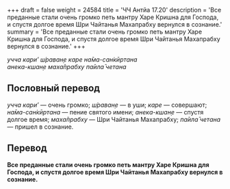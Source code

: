 +++
draft = false
weight = 24584
title = 'ЧЧ Антйа 17.20'
description = 'Все преданные стали очень громко петь мантру Харе Кришна для Господа, и спустя долгое время Шри Чайтанья Махапрабху вернулся в сознание.'
summary = 'Все преданные стали очень громко петь мантру Харе Кришна для Господа, и спустя долгое время Шри Чайтанья Махапрабху вернулся в сознание.'
+++

_учча кари’ ш́раван̣е каре на̄ма-сан̇кӣртана  
анека-кшан̣е маха̄прабху па̄ила̄ четана_

## Пословный перевод

_учча_ _кари’_ — очень громко; _ш́раван̣е_ — в уши; _каре_ — совершают; _на̄ма_\-_сан̇кӣртана_ — пение святого имени; _анека_\-_кшан̣е_ — спустя долгое время; _маха̄прабху_ — Шри Чайтанья Махапрабху; _па̄ила̄_ _четана_ — пришел в сознание.

## Перевод

**Все преданные стали очень громко петь мантру Харе Кришна для Господа, и спустя долгое время Шри Чайтанья Махапрабху вернулся в сознание.**
